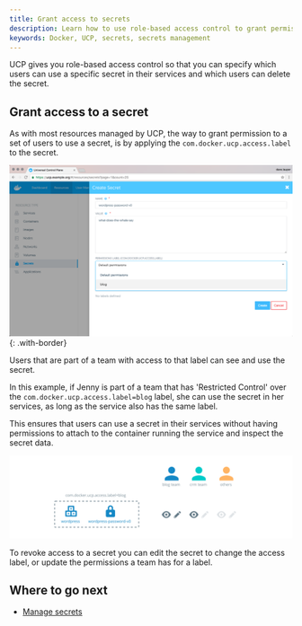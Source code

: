 ```yaml
---
title: Grant access to secrets
description: Learn how to use role-based access control to grant permissions to secrets in Docker Datacenter
keywords: Docker, UCP, secrets, secrets management
---
```


UCP gives you role-based access control so that you can specify which users can
use a specific secret in their services and which users can delete the secret.

## Grant access to a secret

As with most resources managed by UCP, the way to grant permission to a set
of users to use a secret, is by applying the `com.docker.ucp.access.label` to
the secret.

![](../../images/grant-access-secrets-1.png){: .with-border}

Users that are part of a team with access to that label can see
and use the secret.

In this example, if Jenny is part of a team that has 'Restricted Control' over
the `com.docker.ucp.access.label=blog` label, she can use the
secret in her services, as long as the service also has the same label.

This ensures that users can use a secret in their services without having
permissions to attach to the container running the service and inspect the
secret data.

![](../../images/grant-access-secrets-2.svg)

To revoke access to a secret you can edit the secret to change the access label,
or update the permissions a team has for a label.

## Where to go next

* [Manage secrets](index.md)
